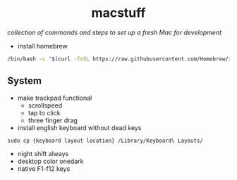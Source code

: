 <h1 align='center'>macstuff</h1>

*collection of commands and steps to set up a fresh Mac for development*

* install homebrew
```sh
/bin/bash -c "$(curl -fsSL https://raw.githubusercontent.com/Homebrew/install/master/install.sh)"
```

## System
* make trackpad functional
  * scrollspeed
  * tap to click
  * three finger drag
* install english keyboard without dead keys
 ```
 sudo cp {keyboard layout location} /Library/Keyboard\ Layouts/
 ```
* night shift always
* desktop color onedark
* native F1-f12 keys
